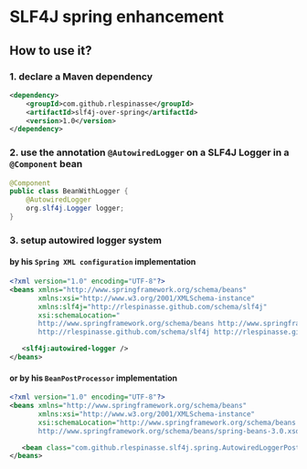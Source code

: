 # SLF4J spring enhancement
## How to use it?
### 1. declare a Maven dependency
```xml
<dependency>
    <groupId>com.github.rlespinasse</groupId>
    <artifactId>slf4j-over-spring</artifactId>
    <version>1.0</version>
</dependency>
```
### 2. use the annotation `@AutowiredLogger` on a SLF4J Logger in a `@Component` bean
```java
@Component
public class BeanWithLogger {
    @AutowiredLogger
    org.slf4j.Logger logger;
}
```

### 3. setup autowired logger system
#### by his `Spring XML configuration` implementation
```xml
<?xml version="1.0" encoding="UTF-8"?>
<beans xmlns="http://www.springframework.org/schema/beans"
       xmlns:xsi="http://www.w3.org/2001/XMLSchema-instance"
       xmlns:slf4j="http://rlespinasse.github.com/schema/slf4j"
       xsi:schemaLocation="
       http://www.springframework.org/schema/beans http://www.springframework.org/schema/beans/spring-beans-3.0.xsd
       http://rlespinasse.github.com/schema/slf4j http://rlespinasse.github.com/schema/slf4j/slf4j.xsd">

   <slf4j:autowired-logger />
</beans>
```

#### or by his `BeanPostProcessor` implementation
```xml
<?xml version="1.0" encoding="UTF-8"?>
<beans xmlns="http://www.springframework.org/schema/beans"
       xmlns:xsi="http://www.w3.org/2001/XMLSchema-instance"
       xsi:schemaLocation="http://www.springframework.org/schema/beans 
       http://www.springframework.org/schema/beans/spring-beans-3.0.xsd">

   <bean class="com.github.rlespinasse.slf4j.spring.AutowiredLoggerPostProcessor"/>
</beans>
```
